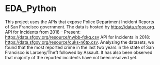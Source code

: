 # EDA_Python

This project uses the APIs that expose Police Department Incident Reports of San Francisco government. 
The data is hosted by https://data.sfgov.org.
API for Incidents from 2018 – Present: https://data.sfgov.org/resource/nwbb-fxkq.csv
API for Incidents in 2018: https://data.sfgov.org/resource/cuks-n6tp.csv.
Analysing the datasets, we found that the most reported crime in the last two years in the state of San Francisco is Larceny/Theft followed by Assault.
It has also been observed that majority of the reported incidents have not been resolved yet.
